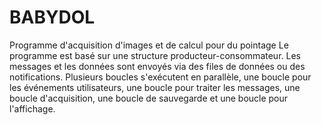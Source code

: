 # BABYDOL
Programme d'acquisition d'images et de calcul pour du pointage
Le programme est basé sur une structure producteur-consommateur. Les messages et les données sont envoyés via des files de données ou des notifications. Plusieurs boucles s'exécutent en parallèle, une boucle pour les événements utilisateurs, une boucle pour traiter les messages, une boucle d'acquisition, une boucle de sauvegarde  et une boucle pour l'affichage.
